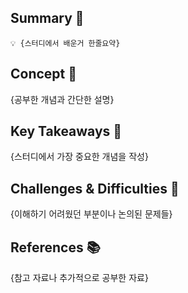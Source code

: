 ## Summary 🧚

`💡 {스터디에서 배운거 한줄요약}`

## Concept 🧐

{공부한 개념과 간단한 설명}

## Key Takeaways 🔑

{스터디에서 가장 중요한 개념을 작성}

## Challenges & Difficulties 🤯

{이해하기 어려웠던 부분이나 논의된 문제들}

## References 📚

{참고 자료나 추가적으로 공부한 자료}

